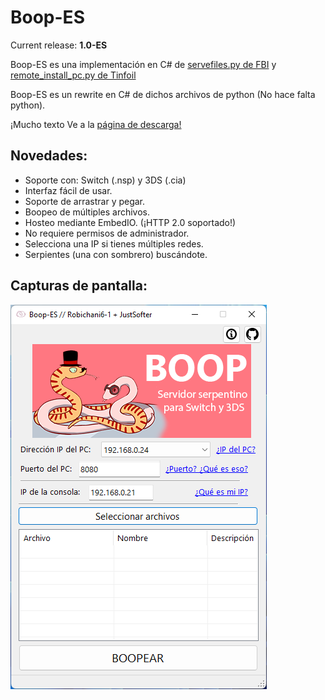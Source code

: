 # Boop-ES

Current release: **1.0-ES**

Boop-ES es una implementación en C# de [servefiles.py de FBI](https://github.com/Steveice10/FBI/tree/2.4.5/servefiles) y [remote_install_pc.py de Tinfoil](https://github.com/Adubbz/Tinfoil/blob/master/tools/remote_install_pc.py)

Boop-ES es un rewrite en C# de dichos archivos de python (No hace falta python).

¡Mucho texto Ve a la [página de descarga!](https://github.com/Robichani6-1/Boop-ES/releases)

## Novedades:

* Soporte con: Switch (.nsp) y 3DS (.cia)
* Interfaz fácil de usar.
* Soporte de arrastrar y pegar.
* Boopeo de múltiples archivos.
* Hosteo mediante EmbedIO. (¡HTTP 2.0 soportado!) 
* No requiere permisos de administrador.
* Selecciona una IP si tienes múltiples redes.
* Serpientes (una con sombrero) buscándote.

## Capturas de pantalla:

![Captura de serpientes](/boop2.png?raw=true "Boop v1.0-ES")
